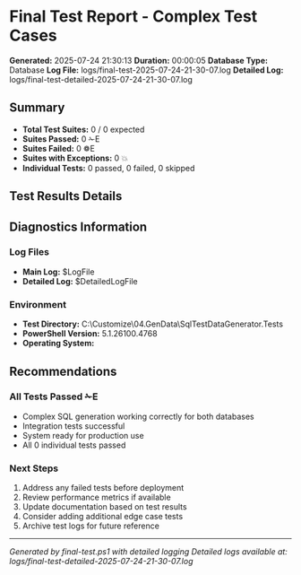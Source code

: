 # Final Test Report - Complex Test Cases

**Generated:** 2025-07-24 21:30:13
**Duration:** 00:00:05
**Database Type:** Database
**Log File:** logs/final-test-2025-07-24-21-30-07.log
**Detailed Log:** logs/final-test-detailed-2025-07-24-21-30-07.log

## Summary
- **Total Test Suites:** 0 / 0 expected
- **Suites Passed:** 0 ✁E
- **Suites Failed:** 0 ❁E 
- **Suites with Exceptions:** 0 💥
- **Individual Tests:** 0 passed, 0 failed, 0 skipped

## Test Results Details

## Diagnostics Information

### Log Files
- **Main Log:** $LogFile
- **Detailed Log:** $DetailedLogFile

### Environment
- **Test Directory:** C:\Customize\04.GenData\SqlTestDataGenerator.Tests
- **PowerShell Version:** 5.1.26100.4768
- **Operating System:** 

## Recommendations
### All Tests Passed ✁E
- Complex SQL generation working correctly for both databases
- Integration tests successful
- System ready for production use
- All 0 individual tests passed

### Next Steps
1. Address any failed tests before deployment
2. Review performance metrics if available
3. Update documentation based on test results
4. Consider adding additional edge case tests
5. Archive test logs for future reference

---
*Generated by final-test.ps1 with detailed logging*
*Detailed logs available at: logs/final-test-detailed-2025-07-24-21-30-07.log*
